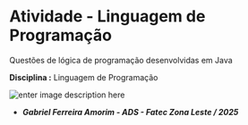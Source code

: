 # Atividade - Linguagem de Programação

Questões de lógica de programação desenvolvidas em Java

**Disciplina :** Linguagem de Programação

![enter image description here](https://bkpsitecpsnew.blob.core.windows.net/uploadsitecps/sites/137/2024/08/logo-fatec_zona_leste.png)

- ***Gabriel Ferreira Amorim  - ADS - Fatec Zona Leste / 2025***
